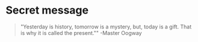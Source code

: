 # Secret message

>"Yesterday is history, tomorrow is a mystery,
but, today is a gift. That is why it is called
the present.""
                            -Master Oogway
